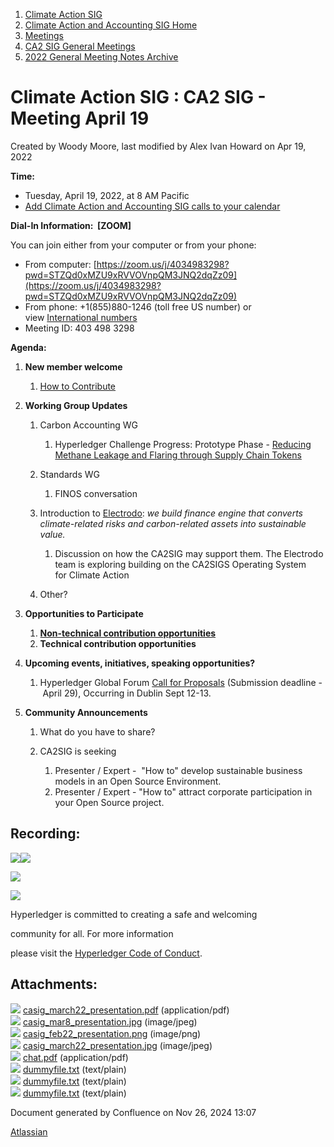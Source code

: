 1. [Climate Action SIG](index.html)
2. [Climate Action and Accounting SIG Home](Climate-Action-and-Accounting-SIG-Home_19005445.html)
3. [Meetings](Meetings_19005583.html)
4. [CA2 SIG General Meetings](CA2-SIG-General-Meetings_19006785.html)
5. [2022 General Meeting Notes Archive](2022-General-Meeting-Notes-Archive_19008715.html)

# Climate Action SIG : CA2 SIG - Meeting April 19

Created by Woody Moore, last modified by Alex Ivan Howard on Apr 19, 2022

**Time:**

- Tuesday, April 19, 2022, at 8 AM Pacific
- [Add Climate Action and Accounting SIG calls to your calendar](https://lists.hyperledger.org/g/climate-sig/ics/invite.ics?repeatid=24572)

**Dial-In Information:  \[ZOOM]**

You can join either from your computer or from your phone:

- From computer: [https://zoom.us/j/4034983298?pwd=STZQd0xMZU9xRVVOVnpQM3JNQ2dqZz09](https://zoom.us/j/4034983298?pwd=STZQd0xMZU9xRVVOVnpQM3JNQ2dqZz09)
- From phone: +1(855)880-1246 (toll free US number) or view [International numbers](https://zoom.us/u/bAaJoyznp)
- Meeting ID: 403 498 3298

**Agenda:**

1. **New member welcome**
   
   1. [How to Contribute](How-to-Contribute_19006806.html)
2. **Working Group Updates**
   
   1. Carbon Accounting WG
      
      1. Hyperledger Challenge Progress: Prototype Phase - [Reducing Methane Leakage and Flaring through Supply Chain Tokens](https://lf-hyperledger.atlassian.net/wiki/display/events/Reducing+Methane+Leakage+and+Flaring+through+Supply+Chain+Tokens)
   2. Standards WG
      
      1. FINOS conversation
   3. Introduction to [Electrodo](https://lf-hyperledger.atlassian.net/wiki/display/events/Electrodo+-+climate-related+risk+and+asset+management): *we build finance engine that converts climate-related risks and carbon-related assets into sustainable value.*
      
      1. Discussion on how the CA2SIG may support them. The Electrodo team is exploring building on the CA2SIGS Operating System for Climate Action
   4. Other?
3. **Opportunities to Participate**
   
   1. **[Non-technical contribution opportunities](https://lf-hyperledger.atlassian.net/wiki/display/CASIG/Non-technical+Contribution+Opportunities)**
   2. **Technical contribution opportunities**
4. **Upcoming events, initiatives, speaking opportunities?**
   
   1. Hyperledger Global Forum [Call for Proposals](https://events.linuxfoundation.org/hyperledger-global-forum/program/cfp/#overview) (Submission deadline - April 29), Occurring in Dublin Sept 12-13.
5. **Community Announcements**
   
   1. What do you have to share?
   2. CA2SIG is seeking
      
      1. Presenter / Expert -  "How to" develop sustainable business models in an Open Source Environment.
      2. Presenter / Expert - "How to" attract corporate participation in your Open Source project.

## **Recording:**

![](plugins/servlet/confluence/placeholder/unknown-attachment)[![](attachments/thumbnails/19009145/19009176)](attachments/19009145/19009176.pdf)

![](https://wiki.hyperledger.org/download/attachments/29034696/Antitrustnotice.png?version=1&modificationDate=1581695654000&api=v2)

![](https://wiki.hyperledger.org/download/attachments/2392771/welcome.png?version=2&modificationDate=1572450107000&api=v2)

Hyperledger is committed to creating a safe and welcoming

community for all. For more information

please visit the [Hyperledger Code of Conduct](https://lf-hyperledger.atlassian.net/wiki/spaces/HYP/pages/19595281/Hyperledger+Code+of+Conduct).

## Attachments:

![](images/icons/bullet_blue.gif) [casig\_march22\_presentation.pdf](attachments/19009145/19009147.pdf) (application/pdf)  
![](images/icons/bullet_blue.gif) [casig\_mar8\_presentation.jpg](attachments/19009145/19009149.jpg) (image/jpeg)  
![](images/icons/bullet_blue.gif) [casig\_feb22\_presentation.png](attachments/19009145/19009150.png) (image/png)  
![](images/icons/bullet_blue.gif) [casig\_march22\_presentation.jpg](attachments/19009145/19009146.jpg) (image/jpeg)  
![](images/icons/bullet_blue.gif) [chat.pdf](attachments/19009145/19009176.pdf) (application/pdf)  
![](images/icons/bullet_blue.gif) [dummyfile.txt](attachments/19009145/19009175.txt) (text/plain)  
![](images/icons/bullet_blue.gif) [dummyfile.txt](attachments/19009145/19009148.txt) (text/plain)  
![](images/icons/bullet_blue.gif) [dummyfile.txt](attachments/19009145/19009151.txt) (text/plain)

Document generated by Confluence on Nov 26, 2024 13:07

[Atlassian](http://www.atlassian.com/)
